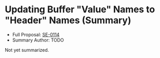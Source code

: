# Updating Buffer "Value" Names to "Header" Names (Summary)

* Full Proposal: [SE-0114](https://github.com/apple/swift-evolution/blob/main/proposals/0114-buffer-naming.md)
* Summary Author: TODO

Not yet summarized.
